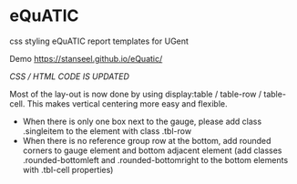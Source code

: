 # eQuATIC
css styling eQuATIC report templates for UGent

Demo https://stanseel.github.io/eQuatic/

*CSS / HTML CODE IS UPDATED*

Most of the lay-out is now done by using display:table / table-row / table-cell. This makes vertical centering more easy and flexible.  

* When there is only one box next to the gauge, please add class .singleitem to the element with class .tbl-row
* When there is no reference group row at the bottom, add rounded corners to gauge element and bottom adjacent element (add classes .rounded-bottomleft and .rounded-bottomright to the bottom elements with .tbl-cell properties)
